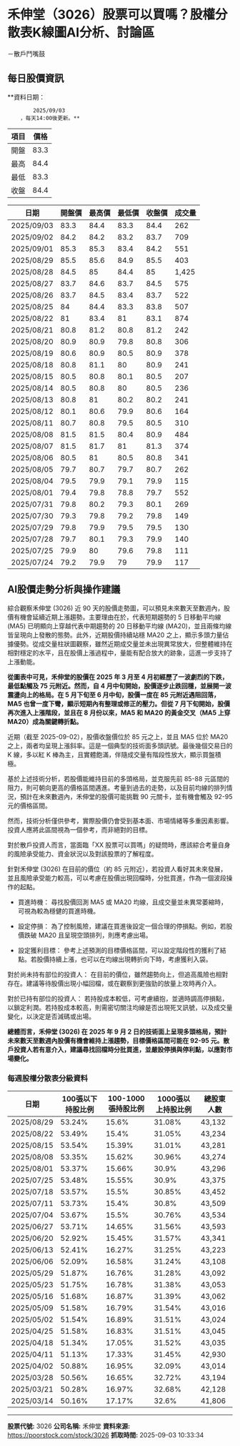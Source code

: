 # 禾伸堂（3026）股票可以買嗎？股權分散表K線圖AI分析、討論區
－散戶鬥嘴鼓

## 每日股價資訊

**資料日期：
        
            2025/09/03
        ，每天14:00後更新。**

| 項目 | 價格 |
|------|------|
| 開盤 | 83.3 |
| 最高 | 84.4 |
| 最低 | 83.3 |
| 收盤 | 84.4 |

| 日期 | 開盤價 | 最高價 | 最低價 | 收盤價 | 成交量 |
|------|--------|--------|--------|--------|--------|
| 2025/09/03 | 83.3 | 84.4 | 83.3 | 84.4 | 262 |
| 2025/09/02 | 84.2 | 84.2 | 83.2 | 83.7 | 709 |
| 2025/09/01 | 85.3 | 85.3 | 83.4 | 84.2 | 551 |
| 2025/08/29 | 85.5 | 85.6 | 84.9 | 85.5 | 403 |
| 2025/08/28 | 84.5 | 85 | 84.4 | 85 | 1,425 |
| 2025/08/27 | 83.7 | 84.6 | 83.7 | 84.5 | 575 |
| 2025/08/26 | 83.7 | 84.5 | 83.4 | 83.7 | 522 |
| 2025/08/25 | 84 | 84.4 | 83.3 | 83.8 | 507 |
| 2025/08/22 | 81 | 83.4 | 81 | 83.1 | 874 |
| 2025/08/21 | 80.8 | 81.2 | 80.8 | 81.2 | 242 |
| 2025/08/20 | 80.9 | 80.9 | 79.8 | 80.8 | 306 |
| 2025/08/19 | 80.6 | 80.9 | 80.5 | 80.9 | 378 |
| 2025/08/18 | 80.8 | 81.1 | 80 | 80.9 | 241 |
| 2025/08/15 | 80.5 | 80.8 | 80.1 | 80.5 | 207 |
| 2025/08/14 | 80.5 | 80.8 | 80 | 80.5 | 236 |
| 2025/08/13 | 80.8 | 81 | 80.2 | 80.2 | 241 |
| 2025/08/12 | 80.1 | 80.6 | 79.9 | 80.6 | 164 |
| 2025/08/11 | 80.7 | 80.8 | 79.5 | 80.5 | 310 |
| 2025/08/08 | 81.5 | 81.5 | 80.4 | 80.9 | 484 |
| 2025/08/07 | 81.5 | 81.7 | 81 | 81.3 | 374 |
| 2025/08/06 | 80.5 | 81 | 80.5 | 80.8 | 341 |
| 2025/08/05 | 79.7 | 80.7 | 79.7 | 80.7 | 262 |
| 2025/08/04 | 79.5 | 79.9 | 79.1 | 79.9 | 115 |
| 2025/08/01 | 79.4 | 79.8 | 78.8 | 79.7 | 552 |
| 2025/07/31 | 79.8 | 80.2 | 79.3 | 80.1 | 269 |
| 2025/07/30 | 79.3 | 79.8 | 79.2 | 79.8 | 149 |
| 2025/07/29 | 79.8 | 79.9 | 79.5 | 79.5 | 130 |
| 2025/07/28 | 79.7 | 80.1 | 79.3 | 79.9 | 140 |
| 2025/07/25 | 79.9 | 80 | 79.6 | 79.8 | 111 |
| 2025/07/24 | 79.2 | 79.9 | 79 | 79.9 | 117 |

## AI股價走勢分析與操作建議

綜合觀察禾伸堂 (3026) 近 90 天的股價走勢圖，可以預見未來數天至數週內，股價有機會延續近期上漲趨勢。主要理由在於，代表短期趨勢的 5 日移動平均線 (MA5) 已明顯向上穿越代表中期趨勢的 20 日移動平均線 (MA20)，並且兩條均線皆呈現向上發散的態勢。此外，近期股價持續站穩 MA20 之上，顯示多頭力量佔據優勢。從成交量柱狀圖觀察，雖然近期成交量並未出現異常放大，但整體維持在相對穩定的水平，且在股價上漲過程中，量能有配合放大的跡象，這進一步支持了上漲動能。

**從圖表中可見，禾伸堂的股價在 2025 年 3 月至 4 月初經歷了一波劇烈的下跌，最低點觸及 75 元附近。然而，自 4 月中旬開始，股價逐步止跌回穩，並展開一波震盪向上的格局。在 5 月下旬至 6 月中旬，股價一度在 85 元附近遇阻回落，MA5 也曾一度下彎，顯示短期內有整理或修正的壓力。但從 7 月下旬開始，股價再次進入上漲階段，並且在 8 月份以來，MA5 和 MA20 的黃金交叉（MA5 上穿 MA20）成為關鍵轉折點。**

近期（截至 2025-09-02），股價收盤價位於 85 元之上，並且 MA5 位於 MA20 之上，兩者均呈現上漲斜率。這是一個典型的技術面多頭訊號。最後幾個交易日的 K 線，多以紅 K 棒為主，且實體飽滿，伴隨成交量有階段性放大，顯示買盤積極。

基於上述技術分析，若股價能維持目前的多頭格局，並克服先前 85-88 元區間的阻力，則可朝向更高的價格區間邁進。考量到過去的走勢，以及目前均線的排列情況，預計在未來數週內，禾伸堂的股價可能挑戰 90 元關卡，並有機會觸及 92-95 元的價格區間。

然而，技術分析僅供參考，實際股價仍會受到基本面、市場情緒等多重因素影響。投資人應將此區間視為一個參考，而非絕對的目標。

對於散戶投資人而言，當面臨「XX 股票可以買嗎」的疑問時，應該綜合考量自身的風險承受能力、資金狀況以及對該股票的了解程度。

針對禾伸堂 (3026) 在目前的價位（約 85 元附近），若投資人看好其未來發展，並且風險承受能力較高，可以考慮在股價出現回檔時，分批買進，作為一個波段操作的起點。

*   買進時機： 尋找股價回測 MA5 或 MA20 均線，且成交量並未異常萎縮時，可視為較為穩健的買進時機。

*   設定停損： 為了控制風險，建議在買進後設定一個合理的停損點。例如，若股價跌破 MA20 且呈現空頭排列，則應考慮出場。

*   設定獲利目標： 參考上述預測的目標價格區間，可以設定階段性的獲利了結點。若股價持續上漲，也可以在均線出現轉折向下時，考慮獲利入袋。

對於尚未持有部位的投資人： 在目前的價位，雖然趨勢向上，但追高風險也相對存在。建議等待股價出現小幅回檔，或在觀察到更強勁的放量上攻時再介入。

對於已持有部位的投資人： 若持股成本較低，可考慮續抱，並適時調高停損點，以鎖定利潤。若持股成本較高，則需密切關注均線是否出現死叉訊號，以及成交量變化，以決定是否減碼或出場。

**總體而言，禾伸堂 (3026) 在 2025 年 9 月 2 日的技術面上呈現多頭格局，預計未來數天至數週內股價有機會維持上漲趨勢，目標價格區間可能在 92-95 元。散戶投資人若有意介入，建議尋找回檔時分批買進，並嚴設停損與停利點，以應對市場變化。**

### 每週股權分散表分級資料

| 日期 | 100張以下持股比例 | 100-1000張持股比例 | 1000張以上持股比例 | 總股東人數 |
|------|-------------------|--------------------|--------------------|----------|
| 2025/08/29 | 53.24% | 15.6% | 31.08% | 43,132 |
| 2025/08/22 | 53.49% | 15.4% | 31.05% | 43,234 |
| 2025/08/15 | 53.54% | 15.39% | 31.01% | 43,281 |
| 2025/08/08 | 53.35% | 15.62% | 30.96% | 43,274 |
| 2025/08/01 | 53.37% | 15.66% | 30.9% | 43,296 |
| 2025/07/25 | 53.48% | 15.55% | 30.9% | 43,375 |
| 2025/07/18 | 53.57% | 15.5% | 30.85% | 43,452 |
| 2025/07/11 | 53.73% | 15.4% | 30.8% | 43,509 |
| 2025/07/04 | 53.67% | 15.5% | 30.76% | 43,534 |
| 2025/06/27 | 53.71% | 14.65% | 31.56% | 43,593 |
| 2025/06/20 | 52.92% | 15.45% | 31.57% | 43,341 |
| 2025/06/13 | 52.41% | 16.27% | 31.25% | 43,223 |
| 2025/06/06 | 52.09% | 16.58% | 31.24% | 43,108 |
| 2025/05/29 | 51.87% | 16.76% | 31.28% | 43,092 |
| 2025/05/23 | 51.75% | 16.78% | 31.38% | 43,053 |
| 2025/05/16 | 51.68% | 16.87% | 31.39% | 43,062 |
| 2025/05/09 | 51.58% | 16.79% | 31.54% | 43,016 |
| 2025/05/02 | 51.54% | 16.89% | 31.51% | 43,024 |
| 2025/04/25 | 51.58% | 16.83% | 31.51% | 43,045 |
| 2025/04/18 | 51.34% | 17.05% | 31.52% | 43,035 |
| 2025/04/11 | 51.13% | 17.33% | 31.45% | 42,930 |
| 2025/04/02 | 50.88% | 16.95% | 32.09% | 43,014 |
| 2025/03/28 | 50.56% | 16.65% | 32.72% | 43,194 |
| 2025/03/21 | 50.28% | 16.97% | 32.68% | 42,128 |
| 2025/03/14 | 50.16% | 17.17% | 32.6% | 41,806 |

---

**股票代號:** 3026
**公司名稱:** 禾伸堂
**資料來源:** https://poorstock.com/stock/3026
**抓取時間:** 2025-09-03 10:33:34
